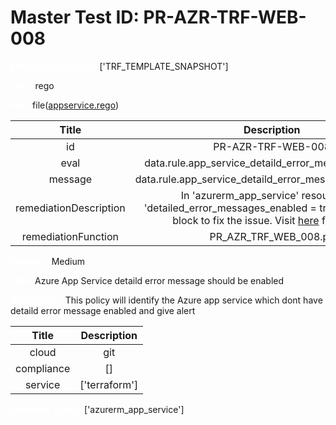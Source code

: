 



# Master Test ID: PR-AZR-TRF-WEB-008


***<font color="white">Master Snapshot Id:</font>*** ['TRF_TEMPLATE_SNAPSHOT']

***<font color="white">type:</font>*** rego

***<font color="white">rule:</font>*** file([appservice.rego])  
  
  
  
  

|Title|Description|
| :---: | :---: |
|id|PR-AZR-TRF-WEB-008|
|eval|data.rule.app_service_detaild_error_message_enabled|
|message|data.rule.app_service_detaild_error_message_enabled_err|
|remediationDescription|In 'azurerm_app_service' resource, set 'detailed_error_messages_enabled = true' under 'logs' block to fix the issue. Visit <a href='https://registry.terraform.io/providers/hashicorp/azurerm/latest/docs/resources/app_service#detailed_error_messages_enabled' target='_blank'>here</a> for details.|
|remediationFunction|PR_AZR_TRF_WEB_008.py|


***<font color="white">Severity:</font>*** Medium

***<font color="white">Title:</font>*** Azure App Service detaild error message should be enabled

***<font color="white">Description:</font>*** This policy will identify the Azure app service which dont have detaild error message enabled and give alert  
  
  

|Title|Description|
| :---: | :---: |
|cloud|git|
|compliance|[]|
|service|['terraform']|


***<font color="white">Resource Types:</font>*** ['azurerm_app_service']


[appservice.rego]: https://github.com/prancer-io/prancer-compliance-test/tree/master/azure/terraform/appservice.rego
